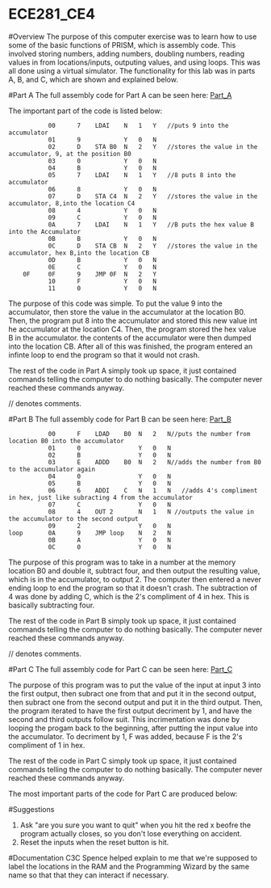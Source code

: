 ECE281_CE4
==========


#Overview
The purpose of this computer exercise was to learn how to use some of the basic functions of PRISM, which is assembly code.  This involved storing numbers, adding numbers, doubling numbers, reading values in from locations/inputs, outputing values, and using loops.  This was all done using a virtual simulator. The functionality for this lab was in parts A, B, and C, which are shown and explained below. 




#Part A
The full assembly code for Part A can be seen here: [Part_A](https://raw.githubusercontent.com/JohnTerragnoli/ECE281_CE4/master/Part%20A%20Code.psm)

The important part of the code is listed below: 

```
		   00	   7	LDAI	N	1	Y  	//puts 9 into the accumulator
		   01	   9			Y	0	N
		   02	   D	STA	B0	N	2	Y   //stores the value in the accumulator, 9, at the position B0	
		   03	   0			Y	0	N
		   04	   B			Y	0	N
		   05	   7	LDAI	N	1	Y   //8	puts 8 into the accumulator
		   06	   8		  	Y	0	N
		   07	   D	STA	C4	N	2	Y   //stores the value in the accumulator, 8,into the location C4
		   08	   4			Y	0	N
		   09	   C			Y	0	N
		   0A	   7	LDAI	N	1	Y 	//B	puts the hex value B into the Accumulator
		   0B	   B			Y	0	N
		   0C	   D	STA	CB  N	2	Y   //stores the value in the accumulator, hex B,into the location CB
		   0D	   B			Y	0	N
		   0E	   C			Y	0	N
	0F	   0F	   9	JMP	0F	N	2	Y
		   10	   F			Y	0	N
		   11	   0			Y	0	N

```

The purpose of this code was simple.  To put the value 9 into the accumulator, then store the value in the accumulator at the location B0.  Then, the program put 8 into the accumulator and stored this new value int he accumulator at the location C4.  Then, the program stored the hex value B in the accumulator.  the contents of the accumulator were then dumped into the location CB.  After all of this was finished, the program entered an infinte loop to end the program so that it would not crash.  

The rest of the code in Part A simply took up space, it just contained commands telling the computer to do nothing basically.  The computer never reached these commands anyway.  


// denotes comments.  


#Part B
The full assembly code for Part B can be seen here: [Part_B](https://raw.githubusercontent.com/JohnTerragnoli/ECE281_CE4/master/Part%20B%20Code.psm)

```
		   00	   F	LDAD	B0	N	2	N//puts the number from location B0 into the accumulator
		   01	   0				Y	0	N
		   02	   B				Y	0	N
		   03	   E	ADDD	B0	N	2	N//adds the number from B0 to the accumulator again
		   04	   0				Y	0	N
		   05	   B				Y	0	N
		   06	   6	ADDI	C	N	1	N	//adds 4's compliment in hex, just like subracting 4 from the accumulator
		   07	   C				Y	0	N
		   08	   4	OUT	2		N	1	N //outputs the value in the accumulator to the second output
		   09	   2				Y	0	N
loop	   0A	   9	JMP	loop	N	2	N
		   0B	   A				Y	0	N
		   0C	   0				Y	0	N

```

The purpose of this program was to take in a number at the memory location B0 and double it, subtract four, and then output the resulting value, which is in the accumulator, to output 2.  The computer then entered a never ending loop to end the program so that it doesn't crash.  The subtraction of 4 was done by adding C, which is the 2's compliment of 4 in hex.  This is basically subtracting four.  

The rest of the code in Part B simply took up space, it just contained commands telling the computer to do nothing basically.  The computer never reached these commands anyway.  


// denotes comments.  

#Part C
The full assembly code for Part C can be seen here: [Part_C](https://raw.githubusercontent.com/JohnTerragnoli/ECE281_CE4/master/Part%20C%20Code.psm)

The purpose of this program was to put the value of the input at input 3 into the first output, then subract one from that and put it in the second output, then subract one from the second output and put it in the third output.  Then, the program iterated to have the first output decriment by 1, and have the second and third outputs follow suit. This incrimentation was done by looping the progam back to the beginning, after putting the input value into the accumulator.  To decriment by 1, F was added, because F is the 2's compliment of 1 in hex.  

The rest of the code in Part C simply took up space, it just contained commands telling the computer to do nothing basically.  The computer never reached these commands anyway.  

The most important parts of the code for Part C are produced below: 






#Suggestions
1. Ask "are you sure you want to quit" when you hit the red x beofre the program actually closes, so you don't lose everything on accident. 
2. Reset the inputs when the reset button is hit.  


#Documentation
C3C Spence helped explain to me that we're supposed to label the locations in the RAM and the Programming Wizard by the same name so that that they can interact if necessary.  
